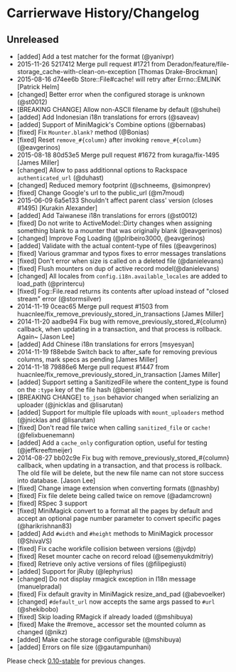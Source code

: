 # Carrierwave History/Changelog

## Unreleased

* [added] Add a test matcher for the format (@yanivpr)
* 2015-11-26 5217412  Merge pull request #1721 from Deradon/feature/file-storage_cache-with-clean-on-exception [Thomas Drake-Brockman]
* 2015-08-16 d74ee6b  Store::File#cache! will retry after Errno::EMLINK [Patrick Helm]
* [changed] Better error when the configured storage is unknown (@st0012)
* [BREAKING CHANGE] Allow non-ASCII filename by default (@shuhei)
* [added] Add Indonesian i18n translations for errors (@saveav)
* [added] Support of MiniMagick's Combine options (@bernabas)
* [fixed] Fix `Mounter.blank?` method (@Bonias)
* [fixed] Reset `remove_#{column}` after invoking `remove_#{column}` (@eavgerinos)
* 2015-08-18 80d53e5  Merge pull request #1672 from kuraga/fix-1495 [James Miller]
* [changed] Allow to pass additionnal options to Rackspace `authenticated_url` (@duhast)
* [changed] Reduced memory footprint (@schneems, @simonprev)
* [fixed] Change Google's url to the public_url (@m7moud)
* 2015-06-09 6a5e133  Shouldn't affect parent class' version (closes #1495) [Kurakin Alexander]
* [added] Add Taiwanese i18n translations for errors (@st0012)
* [fixed] Do not write to ActiveModel::Dirty changes when assigning something blank to a mounter that was originally blank (@eavgerinos)
* [changed] Improve Fog Loading (@plribeiro3000, @eavgerinos)
* [added] Validate with the actual content-type of files (@eavgerinos)
* [fixed] Various grammar and typos fixes to error messages translations
* [fixed] Don't error when size is called on a deleted file (@danielevans)
* [fixed] Flush mounters on dup of active record model(@danielevans)
* [changed] All locales from `config.i18n.available_locales` are added to load_path (@printercu)
* [fixed] Fog::File.read returns its contents after upload instead of "closed stream" error (@stormsilver)
* 2014-11-19 0ceac65  Merge pull request #1503 from huacnlee/fix_remove_previously_stored_in_transactions [James Miller]
* 2014-11-20 aadbe94  Fix bug with remove_previously_stored_#{column} callback, when updating in a transaction, and that process is rollback. Again~ [Jason Lee]
* [added] Add Chinese i18n translations for errors [msyesyan]
* 2014-11-19 f88ebde  Switch back to after_safe for removing previous columns, mark specs as pending [James Miller]
* 2014-11-18 79886e6  Merge pull request #1447 from huacnlee/fix_remove_previously_stored_in_transaction [James Miller]
* [added] Support setting a SanitizedFile where the content_type is found on the `:type` key of the file hash (@bensie)
* [BREAKING CHANGE] `to_json` behavior changed when serializing an uploader (@jnicklas and @lisarutan)
* [added] Support for multiple file uploads with `mount_uploaders` method (@jnicklas and @lisarutan)
* [fixed] Don't read file twice when calling `sanitized_file` or `cache!` (@felixbuenemann)
* [added] Add a `cache_only` configuration option, useful for testing (@jeffkreeftmeijer)
* 2014-08-27 bb02c9e  Fix bug with remove_previously_stored_#{column} callback, when updating in a transaction, and that process is rollback. The old file will be delete, but the new file name can not store success into database. [Jason Lee]
* [fixed] Change image extension when converting formats (@nashby)
* [fixed] Fix file delete being called twice on remove (@adamcrown)
* [fixed] RSpec 3 support
* [fixed] MiniMagick convert to a format all the pages by default and accept an optional page number parameter to convert specific pages (@harikrishnan83)
* [added] Add `#width` and `#height` methods to MiniMagick processor (@ShivaVS)
* [fixed] Fix cache workfile collision between versions (@jvdp)
* [fixed] Reset mounter cache on record reload (@semenyukdmitriy)
* [fixed] Retrieve only active versions of files (@filipegiusti)
* [added] Support for jRuby (@lephyrius)
* [changed] Do not display rmagick exception in I18n message (manuelpradal)
* [fixed] Fix default gravity in MiniMagick resize_and_pad (@abevoelker)
* [changed] `#default_url` now accepts the same args passed to `#url` (@shekibobo)
* [fixed] Skip loading RMagick if already loaded (@mshibuya)
* [fixed] Make the #remove_ accessor set the mounted column as changed (@nikz)
* [added] Make cache storage configurable (@mshibuya)
* [added] Errors on file size (@gautampunhani)

Please check [0.10-stable] for previous changes.

[0.10-stable]: https://github.com/carrierwaveuploader/carrierwave/blob/0.10-stable/History.txt
